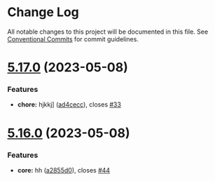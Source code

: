 # Change Log

All notable changes to this project will be documented in this file.
See [Conventional Commits](https://conventionalcommits.org) for commit guidelines.

# [5.17.0](https://github.com/sourcefuse/loopback4-microservice-catalog/compare/search-element-dont-use@5.16.0...search-element-dont-use@5.17.0) (2023-05-08)


### Features

* **chore:** hjkkj] ([ad4cecc](https://github.com/sourcefuse/loopback4-microservice-catalog/commit/ad4ceccd4b203d42b07491c7f46ec98968618989)), closes [#33](https://github.com/sourcefuse/loopback4-microservice-catalog/issues/33)





# [5.16.0](https://github.com/sourcefuse/loopback4-microservice-catalog/compare/search-element-dont-use@5.15.0...search-element-dont-use@5.16.0) (2023-05-08)


### Features

* **core:** hh ([a2855d0](https://github.com/sourcefuse/loopback4-microservice-catalog/commit/a2855d02214242dc9b0cfff244de845f85f3322e)), closes [#44](https://github.com/sourcefuse/loopback4-microservice-catalog/issues/44)
